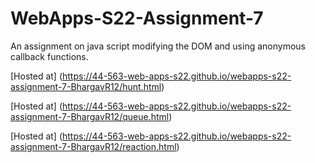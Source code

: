 # WebApps-S22-Assignment-7

An assignment on java script modifying the DOM and using anonymous callback functions.

[Hosted at] (https://44-563-web-apps-s22.github.io/webapps-s22-assignment-7-BhargavR12/hunt.html)

[Hosted at] (https://44-563-web-apps-s22.github.io/webapps-s22-assignment-7-BhargavR12/queue.html)

[Hosted at] (https://44-563-web-apps-s22.github.io/webapps-s22-assignment-7-BhargavR12/reaction.html)

